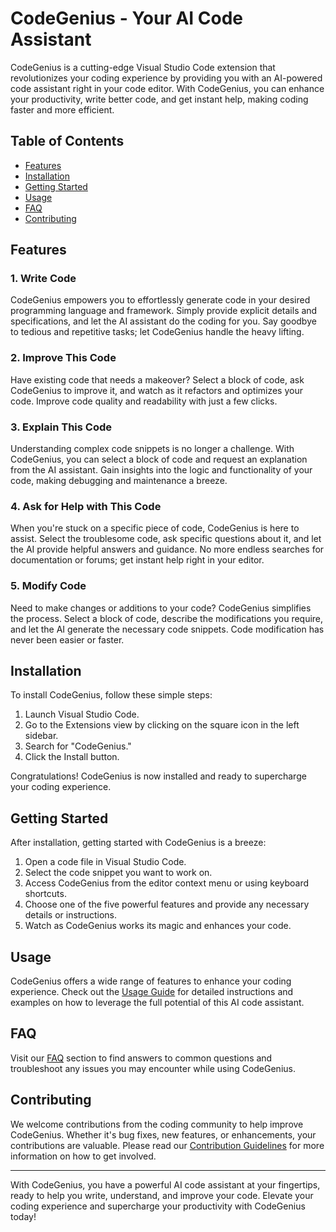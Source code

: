 # CodeGenius - Your AI Code Assistant

CodeGenius is a cutting-edge Visual Studio Code extension that revolutionizes your coding experience by providing you with an AI-powered code assistant right in your code editor. With CodeGenius, you can enhance your productivity, write better code, and get instant help, making coding faster and more efficient.

## Table of Contents

- [Features](#features)
- [Installation](#installation)
- [Getting Started](#getting-started)
- [Usage](#usage)
- [FAQ](#faq)
- [Contributing](#contributing)

## Features

### 1. Write Code

CodeGenius empowers you to effortlessly generate code in your desired programming language and framework. Simply provide explicit details and specifications, and let the AI assistant do the coding for you. Say goodbye to tedious and repetitive tasks; let CodeGenius handle the heavy lifting.

### 2. Improve This Code

Have existing code that needs a makeover? Select a block of code, ask CodeGenius to improve it, and watch as it refactors and optimizes your code. Improve code quality and readability with just a few clicks.

### 3. Explain This Code

Understanding complex code snippets is no longer a challenge. With CodeGenius, you can select a block of code and request an explanation from the AI assistant. Gain insights into the logic and functionality of your code, making debugging and maintenance a breeze.

### 4. Ask for Help with This Code

When you're stuck on a specific piece of code, CodeGenius is here to assist. Select the troublesome code, ask specific questions about it, and let the AI provide helpful answers and guidance. No more endless searches for documentation or forums; get instant help right in your editor.

### 5. Modify Code

Need to make changes or additions to your code? CodeGenius simplifies the process. Select a block of code, describe the modifications you require, and let the AI generate the necessary code snippets. Code modification has never been easier or faster.

## Installation

To install CodeGenius, follow these simple steps:

1. Launch Visual Studio Code.
2. Go to the Extensions view by clicking on the square icon in the left sidebar.
3. Search for "CodeGenius."
4. Click the Install button.

Congratulations! CodeGenius is now installed and ready to supercharge your coding experience.

## Getting Started

After installation, getting started with CodeGenius is a breeze:

1. Open a code file in Visual Studio Code.
2. Select the code snippet you want to work on.
3. Access CodeGenius from the editor context menu or using keyboard shortcuts.
4. Choose one of the five powerful features and provide any necessary details or instructions.
5. Watch as CodeGenius works its magic and enhances your code.

## Usage

CodeGenius offers a wide range of features to enhance your coding experience. Check out the [Usage Guide](USAGE.md) for detailed instructions and examples on how to leverage the full potential of this AI code assistant.

## FAQ

Visit our [FAQ](FAQ.md) section to find answers to common questions and troubleshoot any issues you may encounter while using CodeGenius.

## Contributing

We welcome contributions from the coding community to help improve CodeGenius. Whether it's bug fixes, new features, or enhancements, your contributions are valuable. Please read our [Contribution Guidelines](CONTRIBUTING.md) for more information on how to get involved.

---

With CodeGenius, you have a powerful AI code assistant at your fingertips, ready to help you write, understand, and improve your code. Elevate your coding experience and supercharge your productivity with CodeGenius today!
